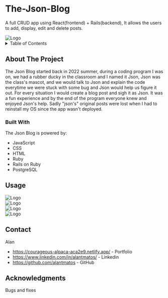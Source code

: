 # The-Json-Blog
A full CRUD app using React(frontend) + Rails(backend), It allows the users to add, display, edit and delete posts.

<div>
<img src="https://live.staticflickr.com/65535/52396663847_cf760c69f8_z.jpg" alt="Logo" >
</div>


<!-- TABLE OF CONTENTS -->
<details>
  <summary>Table of Contents</summary>
  <ol>
    <li>
      <a href="#about-the-project">About The Project</a>
      <ul>
        <li><a href="#built-with">Built With</a></li>
      </ul>
    </li>
    <li>
      <a href="#getting-started">Getting Started</a>
      <ul>
        <li><a href="#prerequisites">Prerequisites</a></li>
        <li><a href="#installation">Installation</a></li>
      </ul>
    </li>
    <li><a href="#usage">Usage</a></li>
    <li><a href="#contact">Contact</a></li>
    <li><a href="#acknowledgments">Acknowledgments</a></li>
  </ol>
</details>



<!-- ABOUT THE PROJECT -->
## About The Project



The Json Blog started back in 2022 summer, during a coding program I was on, we had a rubber ducky in the classroom and I named it Json, Json was the class's mascot, and we would talk to Json and explain the code everytime we were stuck with some bug and Json would help us figure it out.
For every situation I would create a blog post and sigh it as Json.
It was a fun experience and by the end of the program everyone knew and enjoyed Json's help.
Sadly "json's" original posts were lost when I had to reinstall my OS since the app wasn't deployed.





### Built With

The Json Blog is powered by: 


* JavaScript
* CSS
* HTML
* Ruby
* Rails on Ruby
* PostgreSQL





<!-- USAGE EXAMPLES -->
## Usage


<div>
<img src="" alt="Logo" >
</div>
<div>
<img src="" alt="Logo" >
</div>
<div>
<img src="" alt="Logo" >
</div>
<div>
<img src="" alt="Logo" >
</div>





<!-- CONTACT -->
## Contact

Alan 
* https://courageous-alpaca-aca2e9.netlify.app/ - Portfolio
* https://www.linkedin.com/in/alantmatos/ -  Linkedin
* https://github.com/alantmatos - GitHub





<!-- ACKNOWLEDGMENTS -->
## Acknowledgments

Bugs and fixes 







